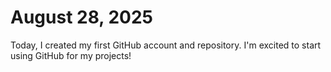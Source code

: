 # August 28, 2025
Today, I created my first GitHub account and repository. I'm excited to start using GitHub for my projects!

